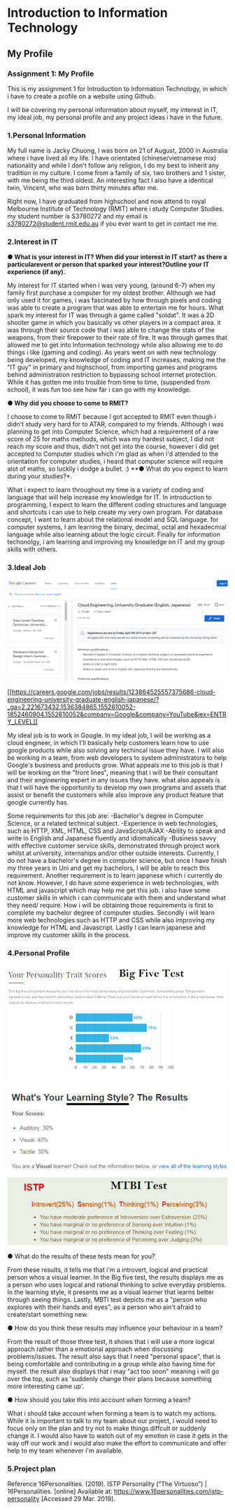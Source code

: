 # Introduction to Information Technology

## My Profile

### Assignment 1: My Profile
This is my assignment 1 for Introduction to Information Technology, in which i have to create a profile on a website using Github.

I will be covering my personal information about myself, my interest in IT, my ideal job, my personal profile and any project ideas i have in the future.

### 1.Personal Information

My full name is Jacky Chuong, I was born on 21 of August, 2000 in Australia where i have lived all my life. I have orientated (chinese/vietnamese mix) nationality and while I don't follow any religion, I do my best to inherit any tradition in my culture. I come from a family of six, two brothers and 1 sister, with me being the third oldest. An interesting fact I also have a identical twin, Vincent, who was born thirty minutes after me. 

Right now, I have graduated from highschool and now attend to royal Melbourne Institute of Technology (RMIT) where i study Computer Studies. my student number is S3780272 and my email is s3780272@student.rmit.edu.au if you ever want to get in contact me me.

### 2.Interest in IT

**● What is your interest in IT?  When did your interest in IT start?  as there a particularevent or person that sparked your interest?Outline your IT experience (if any).**

My interest for IT started when i was very young, (around 6-7) when my family first purchase a computer for my oldest brother. Although we had only used it for games, i was fascinated by how through pixels and coding was able to create a program that was able to entertain me for hours. What spark my interest for IT was through a game called "soldat". It was a 2D shooter game in which you basically vs other players in a compact area. it was through their source code that i was able to change the stats of the weapons, from their firepower to their rate of fire. It was through games that allowed me to get into Information technology while also allowing me to do things i like (gaming and coding). As years went on with new technology being developed, my knowledge of coding and IT increases, making me the "IT guy" in primary and highschool, from importing games and programs behind administration restriction to bypassing school internet protection. While it has gotten me into trouble from time to time, (suspended from school), it was fun too see how far i can go with my knowledge. 

**● Why did you choose to come to RMIT?**

I choose to come to RMIT because I got accepted to RMIT even though i didn't study very hard for to ATAR, compared to my friends. Although i was planning to get into Computer Science, which had a requirement of a raw score of 25 for maths methods, which was my hardest subject, I did not reach my score and thus, didn't not get into the course, however i did get accepted to Computer studies which i'm glad as when i'd attended to the orientation for computer studies, i heard that computer science will require alot of maths, so luckily i dodge a bullet. :)
**● What do you expect to learn during your studies?*.

What i expect to learn throughout my time is a variety of coding and language that will help increase my knowledge for IT. 
In introduction to programming, I expect to learn the different coding structures and language and shortcuts i can use to help create my very own program. For database concept, I want to learn about the relational model and SQL language. for computer systems, I am learning the binary, decimal, octal and hexadecmial language while also learning about the logic circuit. Finally for information techonolgy, i am learning and improving my knowledge on IT and my group skills with others.

### 3.Ideal Job
![](website.PNG)

[[https://careers.google.com/jobs/results/123864525557375686-cloud-engineering-university-graduate-english-japanese/?_ga=2.221673432.1536384865.1552610052-1852460904.1552610052&company=Google&company=YouTube&jex=ENTRY_LEVEL]]

My ideal job is to work in Google. In my ideal job, I will be working as a cloud engineer, in which I'll basically help customers learn how to use google products while also solving any techincal issue they have. I will also be working in a team, from web developers to system administrators to help Google's business and products grow. What appeals me to this job is that I will be working on the "front lines", meaning that i will be their consultant and their engineering expert in any issues they have. what also appeals is that I will have the opportunity to develop my own programs and assets that assist or benefit the customers while also improve any product feature that google currently has.

Some requirements for this job are:
-Bachelor's degree in Computer Science, or a related technical subject.
-Experience in web technologies, such as HTTP, XML, HTML, CSS and JavaScript/AJAX
-Ability to speak and write in English and Japanese fluently and idiomatically
-Business savvy with effective customer service skills, demonstrated through project work whilst at university, internships and/or other outside interests.
Currently, I do not have a bachelor's degree in computer science, but once I have finish my three years in Uni and get my bachelors, I will be able to reach this requirement. Another requirement is to learn japanese which i currently do not know. However, I do have some experience in web technologies, with HTML and javascript which may help me get this job. i also have some customer skills in which i can communicate with them and understand what they need/ require.
How i will be obtaining those requirements is first to complete my bachelor degree of computer studies. Secondly i will learn more web technologies such as HTTP and CSS while also improving my knowledge for HTML and Javascript. Lastly I can learn japanese and improve my customer skills in the process.

### 4.Personal Profile

![](images/Big%20Five%20test.PNG)

![](images/learning%20styles.PNG)

![](images/mtbi.PNG)

● What do the results of these tests mean for you?

From these results, it tells me that i'm a introvert, logical and practical person whos a visual learner. In the Big five test, the results displays me as a person who uses logical and rational thinking to solve everyday problems. In the learning style, it presents me as a visual learner that learns better through seeing things. Lastly, MBTI test depicts me as a "person who explores with their hands and eyes", as a person who ain't afraid to create/start something new.

● How do you think these results may influence your behaviour in a team?

From the result of those three test, it shows that i will use a more logical approach rather than a emotional approach when discussing problems/issues. The result also says that I need "personal space", that is being comfortable and contributing in a group while also having time for myself. the result also displays that i may "act too soon" meaning i will go over the top, such as 'suddenly change their plans because something more interesting came up'.

● How should you take this into account when forming a team?

What i should take account when forming a team is to watch my actions. While it is important to talk to my team about our project, i would need to focus only on the plan and try not to make things diffcult or suddenly change it. I would also have to watch out of my emotion in case it gets in the way off our work and i would also make the effort to communicate and offer help to my team whenever i'm available.

### 5.Project plan


Reference
16Personalities. (2019). ISTP Personality (“The Virtuoso”) | 16Personalities. [online] Available at: https://www.16personalities.com/istp-personality [Accessed 29 Mar. 2019].
